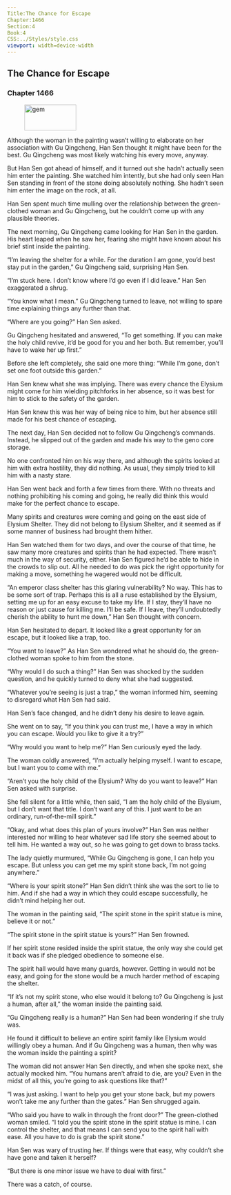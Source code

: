 ```yaml
---
Title:The Chance for Escape 
Chapter:1466 
Section:4 
Book:4 
CSS:../Styles/style.css 
viewport: width=device-width
---
```

  
## The Chance for Escape
### Chapter 1466
  
<figure>
	<img src="../Images/gem.gif" alt="gem" id="gem" width="120" height="60" />
</figure>
  

  
Although the woman in the painting wasn’t willing to elaborate on her association with Gu Qingcheng, Han Sen thought it might have been for the best. Gu Qingcheng was most likely watching his every move, anyway.

But Han Sen got ahead of himself, and it turned out she hadn’t actually seen him enter the painting. She watched him intently, but she had only seen Han Sen standing in front of the stone doing absolutely nothing. She hadn’t seen him enter the image on the rock, at all.

Han Sen spent much time mulling over the relationship between the green-clothed woman and Gu Qingcheng, but he couldn’t come up with any plausible theories.

The next morning, Gu Qingcheng came looking for Han Sen in the garden. His heart leaped when he saw her, fearing she might have known about his brief stint inside the painting.

“I’m leaving the shelter for a while. For the duration I am gone, you’d best stay put in the garden,” Gu Qingcheng said, surprising Han Sen.

“I’m stuck here. I don’t know where I’d go even if I did leave.” Han Sen exaggerated a shrug.

“You know what I mean.” Gu Qingcheng turned to leave, not willing to spare time explaining things any further than that.

“Where are you going?” Han Sen asked.

Gu Qingcheng hesitated and answered, “To get something. If you can make the holy child revive, it’d be good for you and her both. But remember, you’ll have to wake her up first.”

Before she left completely, she said one more thing: “While I’m gone, don’t set one foot outside this garden.”

Han Sen knew what she was implying. There was every chance the Elysium might come for him wielding pitchforks in her absence, so it was best for him to stick to the safety of the garden.

Han Sen knew this was her way of being nice to him, but her absence still made for his best chance of escaping.

The next day, Han Sen decided not to follow Gu Qingcheng’s commands. Instead, he slipped out of the garden and made his way to the geno core storage.

No one confronted him on his way there, and although the spirits looked at him with extra hostility, they did nothing. As usual, they simply tried to kill him with a nasty stare.

Han Sen went back and forth a few times from there. With no threats and nothing prohibiting his coming and going, he really did think this would make for the perfect chance to escape.

Many spirits and creatures were coming and going on the east side of Elysium Shelter. They did not belong to Elysium Shelter, and it seemed as if some manner of business had brought them hither.

Han Sen watched them for two days, and over the course of that time, he saw many more creatures and spirits than he had expected. There wasn’t much in the way of security, either. Han Sen figured he’d be able to hide in the crowds to slip out. All he needed to do was pick the right opportunity for making a move, something he wagered would not be difficult.

“An emperor class shelter has this glaring vulnerability? No way. This has to be some sort of trap. Perhaps this is all a ruse established by the Elysium, setting me up for an easy excuse to take my life. If I stay, they’ll have no reason or just cause for killing me. I’ll be safe. If I leave, they’ll undoubtedly cherish the ability to hunt me down,” Han Sen thought with concern.

Han Sen hesitated to depart. It looked like a great opportunity for an escape, but it looked like a trap, too.

“You want to leave?” As Han Sen wondered what he should do, the green-clothed woman spoke to him from the stone.

“Why would I do such a thing?” Han Sen was shocked by the sudden question, and he quickly turned to deny what she had suggested.

“Whatever you’re seeing is just a trap,” the woman informed him, seeming to disregard what Han Sen had said.

Han Sen’s face changed, and he didn’t deny his desire to leave again.

She went on to say, “If you think you can trust me, I have a way in which you can escape. Would you like to give it a try?”

“Why would you want to help me?” Han Sen curiously eyed the lady.

The woman coldly answered, “I’m actually helping myself. I want to escape, but I want you to come with me.”

“Aren’t you the holy child of the Elysium? Why do you want to leave?” Han Sen asked with surprise.

She fell silent for a little while, then said, “I am the holy child of the Elysium, but I don’t want that title. I don’t want any of this. I just want to be an ordinary, run-of-the-mill spirit.”

“Okay, and what does this plan of yours involve?” Han Sen was neither interested nor willing to hear whatever sad life story she seemed about to tell him. He wanted a way out, so he was going to get down to brass tacks.

The lady quietly murmured, “While Gu Qingcheng is gone, I can help you escape. But unless you can get me my spirit stone back, I’m not going anywhere.”

“Where is your spirit stone?” Han Sen didn’t think she was the sort to lie to him. And if she had a way in which they could escape successfully, he didn’t mind helping her out.

The woman in the painting said, “The spirit stone in the spirit statue is mine, believe it or not.”

“The spirit stone in the spirit statue is yours?” Han Sen frowned.

If her spirit stone resided inside the spirit statue, the only way she could get it back was if she pledged obedience to someone else.

The spirit hall would have many guards, however. Getting in would not be easy, and going for the stone would be a much harder method of escaping the shelter.

“If it’s not my spirit stone, who else would it belong to? Gu Qingcheng is just a human, after all,” the woman inside the painting said.

“Gu Qingcheng really is a human?” Han Sen had been wondering if she truly was.

He found it difficult to believe an entire spirit family like Elysium would willingly obey a human. And if Gu Qingcheng was a human, then why was the woman inside the painting a spirit?

The woman did not answer Han Sen directly, and when she spoke next, she actually mocked him. “You humans aren’t afraid to die, are you? Even in the midst of all this, you’re going to ask questions like that?”

“I was just asking. I want to help you get your stone back, but my powers won’t take me any further than the gates.” Han Sen shrugged again.

“Who said you have to walk in through the front door?” The green-clothed woman smiled. “I told you the spirit stone in the spirit statue is mine. I can control the shelter, and that means I can send you to the spirit hall with ease. All you have to do is grab the spirit stone.”

Han Sen was wary of trusting her. If things were that easy, why couldn’t she have gone and taken it herself?

“But there is one minor issue we have to deal with first.”

There was a catch, of course.